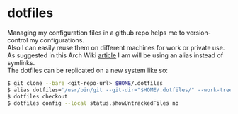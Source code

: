 # dotfiles
Managing my configuration files in a github repo helps me to version-control my configurations.<br>
Also I can easily reuse them on different machines for work or private use.<br>
As suggested in this Arch Wiki [article](https://wiki.archlinux.org/title/Dotfiles) I am will be using an alias instead of symlinks.<br>
The dotfiles can be replicated on a new system like so:
```bash
$ git clone --bare <git-repo-url> $HOME/.dotfiles
$ alias dotfiles='/usr/bin/git --git-dir="$HOME/.dotfiles/" --work-tree="$HOME"'
$ dotfiles checkout
$ dotfiles config --local status.showUntrackedFiles no
```
